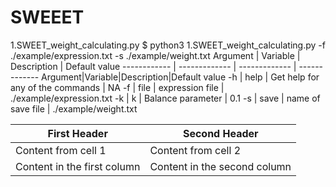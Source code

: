 # SWEEET
1.SWEET_weight_calculating.py
$ python3 1.SWEET_weight_calculating.py -f ./example/expression.txt -s ./example/weight.txt
Argument | Variable | Description | Default value
------------ | ------------- | ------------- | -------------
Argument|Variable|Description|Default value
-h | help | Get help for any of the commands | NA
-f | file | expression file | ./example/expression.txt
-k | k | Balance parameter | 0.1
-s | save | name of save file | ./example/weight.txt

First Header | Second Header
------------ | -------------
Content from cell 1 | Content from cell 2
Content in the first column | Content in the second column

